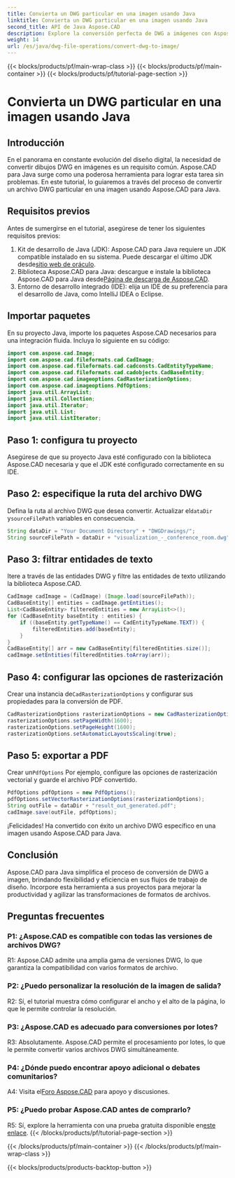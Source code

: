 ```yaml
---
title: Convierta un DWG particular en una imagen usando Java
linktitle: Convierta un DWG particular en una imagen usando Java
second_title: API de Java Aspose.CAD
description: Explore la conversión perfecta de DWG a imágenes con Aspose.CAD para Java. Siga nuestra guía paso a paso para realizar transformaciones eficientes de formatos de archivos.
weight: 14
url: /es/java/dwg-file-operations/convert-dwg-to-image/
---
```


{{< blocks/products/pf/main-wrap-class >}}
{{< blocks/products/pf/main-container >}}
{{< blocks/products/pf/tutorial-page-section >}}

# Convierta un DWG particular en una imagen usando Java

## Introducción

En el panorama en constante evolución del diseño digital, la necesidad de convertir dibujos DWG en imágenes es un requisito común. Aspose.CAD para Java surge como una poderosa herramienta para lograr esta tarea sin problemas. En este tutorial, lo guiaremos a través del proceso de convertir un archivo DWG particular en una imagen usando Aspose.CAD para Java.

## Requisitos previos

Antes de sumergirse en el tutorial, asegúrese de tener los siguientes requisitos previos:
1.  Kit de desarrollo de Java (JDK): Aspose.CAD para Java requiere un JDK compatible instalado en su sistema. Puede descargar el último JDK desde[sitio web de oráculo](https://www.oracle.com/java/technologies/javase-downloads.html).
2.  Biblioteca Aspose.CAD para Java: descargue e instale la biblioteca Aspose.CAD para Java desde[Página de descarga de Aspose.CAD](https://releases.aspose.com/cad/java/).
3. Entorno de desarrollo integrado (IDE): elija un IDE de su preferencia para el desarrollo de Java, como IntelliJ IDEA o Eclipse.

## Importar paquetes

En su proyecto Java, importe los paquetes Aspose.CAD necesarios para una integración fluida. Incluya lo siguiente en su código:

```java
import com.aspose.cad.Image;
import com.aspose.cad.fileformats.cad.CadImage;
import com.aspose.cad.fileformats.cad.cadconsts.CadEntityTypeName;
import com.aspose.cad.fileformats.cad.cadobjects.CadBaseEntity;
import com.aspose.cad.imageoptions.CadRasterizationOptions;
import com.aspose.cad.imageoptions.PdfOptions;
import java.util.ArrayList;
import java.util.Collection;
import java.util.Iterator;
import java.util.List;
import java.util.ListIterator;
```

## Paso 1: configura tu proyecto

Asegúrese de que su proyecto Java esté configurado con la biblioteca Aspose.CAD necesaria y que el JDK esté configurado correctamente en su IDE.

## Paso 2: especifique la ruta del archivo DWG

Defina la ruta al archivo DWG que desea convertir. Actualizar el`dataDir` y`sourceFilePath` variables en consecuencia.

```java
String dataDir = "Your Document Directory" + "DWGDrawings/";
String sourceFilePath = dataDir + "visualization_-_conference_room.dwg";
```

## Paso 3: filtrar entidades de texto

Itere a través de las entidades DWG y filtre las entidades de texto utilizando la biblioteca Aspose.CAD.

```java
CadImage cadImage = (CadImage) (Image.load(sourceFilePath));
CadBaseEntity[] entities = cadImage.getEntities();
List<CadBaseEntity> filteredEntities = new ArrayList<>();
for (CadBaseEntity baseEntity : entities) {
    if ((baseEntity.getTypeName() == CadEntityTypeName.TEXT)) {
        filteredEntities.add(baseEntity);
    }
}
CadBaseEntity[] arr = new CadBaseEntity[filteredEntities.size()];
cadImage.setEntities(filteredEntities.toArray(arr));
```

## Paso 4: configurar las opciones de rasterización

 Crear una instancia de`CadRasterizationOptions` y configurar sus propiedades para la conversión de PDF.

```java
CadRasterizationOptions rasterizationOptions = new CadRasterizationOptions();
rasterizationOptions.setPageWidth(1600);
rasterizationOptions.setPageHeight(1600);
rasterizationOptions.setAutomaticLayoutsScaling(true);
```

## Paso 5: exportar a PDF

 Crear un`PdfOptions` Por ejemplo, configure las opciones de rasterización vectorial y guarde el archivo PDF convertido.

```java
PdfOptions pdfOptions = new PdfOptions();
pdfOptions.setVectorRasterizationOptions(rasterizationOptions);
String outFile = dataDir + "result_out_generated.pdf";
cadImage.save(outFile, pdfOptions);
```

¡Felicidades! Ha convertido con éxito un archivo DWG específico en una imagen usando Aspose.CAD para Java.

## Conclusión

Aspose.CAD para Java simplifica el proceso de conversión de DWG a imagen, brindando flexibilidad y eficiencia en sus flujos de trabajo de diseño. Incorpore esta herramienta a sus proyectos para mejorar la productividad y agilizar las transformaciones de formatos de archivos.

## Preguntas frecuentes

### P1: ¿Aspose.CAD es compatible con todas las versiones de archivos DWG?

R1: Aspose.CAD admite una amplia gama de versiones DWG, lo que garantiza la compatibilidad con varios formatos de archivo.

### P2: ¿Puedo personalizar la resolución de la imagen de salida?

R2: Sí, el tutorial muestra cómo configurar el ancho y el alto de la página, lo que le permite controlar la resolución.

### P3: ¿Aspose.CAD es adecuado para conversiones por lotes?

R3: Absolutamente. Aspose.CAD permite el procesamiento por lotes, lo que le permite convertir varios archivos DWG simultáneamente.

### P4: ¿Dónde puedo encontrar apoyo adicional o debates comunitarios?

 A4: Visita el[Foro Aspose.CAD](https://forum.aspose.com/c/cad/19) para apoyo y discusiones.

### P5: ¿Puedo probar Aspose.CAD antes de comprarlo?

 R5: Sí, explore la herramienta con una prueba gratuita disponible en[este enlace](https://releases.aspose.com/).
{{< /blocks/products/pf/tutorial-page-section >}}

{{< /blocks/products/pf/main-container >}}
{{< /blocks/products/pf/main-wrap-class >}}

{{< blocks/products/products-backtop-button >}}
